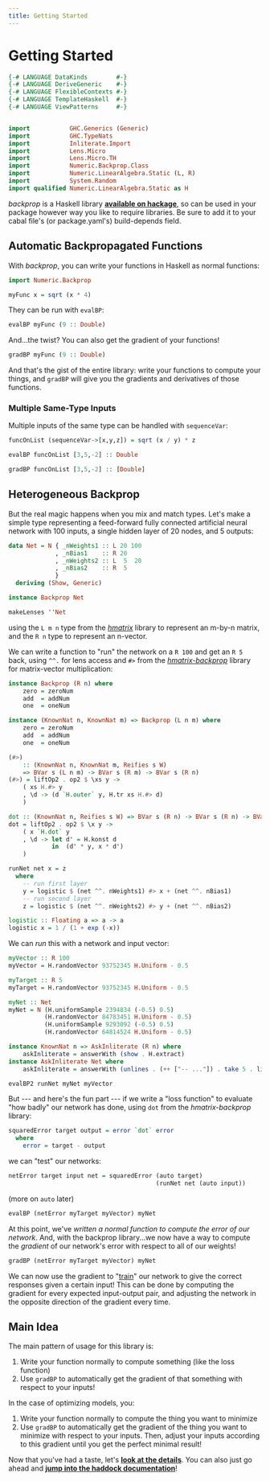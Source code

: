 ```yaml
---
title: Getting Started
---
```


Getting Started
===============

```haskell top hide
{-# LANGUAGE DataKinds        #-}
{-# LANGUAGE DeriveGeneric    #-}
{-# LANGUAGE FlexibleContexts #-}
{-# LANGUAGE TemplateHaskell  #-}
{-# LANGUAGE ViewPatterns     #-}


import           GHC.Generics (Generic)
import           GHC.TypeNats
import           Inliterate.Import
import           Lens.Micro
import           Lens.Micro.TH
import           Numeric.Backprop.Class
import           Numeric.LinearAlgebra.Static (L, R)
import           System.Random
import qualified Numeric.LinearAlgebra.Static as H
```

*backprop* is a Haskell library **[available on hackage][haddock]**, so can be
used in your package however way you like to require libraries.  Be sure to add
it to your cabal file's (or package.yaml's) build-depends field.

Automatic Backpropagated Functions
----------------------------------

With *backprop*, you can write your functions in Haskell as normal functions:

```haskell top
import Numeric.Backprop

myFunc x = sqrt (x * 4)
```

They can be run with `evalBP`:

```haskell eval
evalBP myFunc (9 :: Double)
```

And...the twist?  You can also get the gradient of your functions!

```haskell eval
gradBP myFunc (9 :: Double)
```

And that's the gist of the entire library: write your functions to compute your
things, and `gradBP` will give you the gradients and derivatives of those
functions.

### Multiple Same-Type Inputs

Multiple inputs of the same type can be handled with `sequenceVar`:

```haskell top
funcOnList (sequenceVar->[x,y,z]) = sqrt (x / y) * z
```

```haskell eval
evalBP funcOnList [3,5,-2] :: Double
```

```haskell eval
gradBP funcOnList [3,5,-2] :: [Double]
```

Heterogeneous Backprop
----------------------

But the real magic happens when you mix and match types.  Let's make a simple
type representing a feed-forward fully connected artificial neural network with
100 inputs, a single hidden layer of 20 nodes, and 5 outputs:

```haskell top
data Net = N { _nWeights1 :: L 20 100
             , _nBias1    :: R 20
             , _nWeights2 :: L  5  20
             , _nBias2    :: R  5
             }
  deriving (Show, Generic)

instance Backprop Net

makeLenses ''Net
```

using the `L m n` type from the *[hmatrix][]* library to represent an m-by-n
matrix, and the `R n` type to represent an n-vector.

[hmatrix]: http://hackage.haskell.org/package/hmatrix

We can write a function to "run" the network on a `R 100` and get an `R 5`
back, using `^^.` for lens access and `#>` from the *[hmatrix-backprop][]* library for
matrix-vector multiplication:

[hmatrix-backprop]: http://hackage.haskell.org/package/hmatrix-backprop

```haskell top hide
instance Backprop (R n) where
    zero = zeroNum
    add  = addNum
    one  = oneNum

instance (KnownNat n, KnownNat m) => Backprop (L n m) where
    zero = zeroNum
    add  = addNum
    one  = oneNum

(#>)
    :: (KnownNat n, KnownNat m, Reifies s W)
    => BVar s (L n m) -> BVar s (R m) -> BVar s (R n)
(#>) = liftOp2 . op2 $ \xs y ->
    ( xs H.#> y
    , \d -> (d `H.outer` y, H.tr xs H.#> d)
    )

dot :: (KnownNat n, Reifies s W) => BVar s (R n) -> BVar s (R n) -> BVar s Double
dot = liftOp2 . op2 $ \x y ->
    ( x `H.dot` y
    , \d -> let d' = H.konst d
            in  (d' * y, x * d')
    )
```

```haskell top
runNet net x = z
  where
    -- run first layer
    y = logistic $ (net ^^. nWeights1) #> x + (net ^^. nBias1)
    -- run second layer
    z = logistic $ (net ^^. nWeights2) #> y + (net ^^. nBias2)

logistic :: Floating a => a -> a
logistic x = 1 / (1 + exp (-x))
```

We can *run* this with a network and input vector:

```haskell top hide
myVector :: R 100
myVector = H.randomVector 93752345 H.Uniform - 0.5

myTarget :: R 5
myTarget = H.randomVector 93752345 H.Uniform - 0.5

myNet :: Net
myNet = N (H.uniformSample 2394834 (-0.5) 0.5)
          (H.randomVector 84783451 H.Uniform - 0.5)
          (H.uniformSample 9293092 (-0.5) 0.5)
          (H.randomVector 64814524 H.Uniform - 0.5)

instance KnownNat n => AskInliterate (R n) where
    askInliterate = answerWith (show . H.extract)
instance AskInliterate Net where
    askInliterate = answerWith (unlines . (++ ["-- ..."]) . take 5 . lines . show)
```

```haskell eval
evalBP2 runNet myNet myVector
```

But --- and here's the fun part --- if we write a "loss function" to evaluate
"how badly" our network has done, using `dot` from the *hmatrix-backprop*
library:

```haskell top
squaredError target output = error `dot` error
  where
    error = target - output
```

we can "test" our networks:

```haskell top
netError target input net = squaredError (auto target)
                                         (runNet net (auto input))
```

(more on `auto` later)

```haskell eval
evalBP (netError myTarget myVector) myNet
```

At this point, we've *written a normal function to compute the error of our
network*.  And, with the backprop library...we now have a way to compute the
*gradient* of our network's error with respect to all of our weights!

```haskell eval
gradBP (netError myTarget myVector) myNet
```

We can now use the gradient to "[train][]" our network to give the correct
responses given a certain input!  This can be done by computing the gradient
for every expected input-output pair, and adjusting the network in the opposite
direction of the gradient every time.

[train]: https://blog.jle.im/entry/purely-functional-typed-models-1.html

Main Idea
---------

The main pattern of usage for this library is:

1.  Write your function normally to compute something (like the loss function)
2.  Use `gradBP` to automatically get the gradient of that something with
    respect to your inputs!

In the case of optimizing models, you:

1.  Write your function normally to compute the thing you want to minimize
2.  Use `gradBP` to automatically get the gradient of the thing you want to
    minimize with respect to your inputs.  Then, adjust your inputs according
    to this gradient until you get the perfect minimal result!

Now that you've had a taste, let's **[look at the details][details]**.  You can
also just go ahead and **[jump into the haddock documentation][haddock]**!

[details]: https://backprop.jle.im/02-a-detailed-look.html
[haddock]: https://hackage.haskell.org/package/backprop
